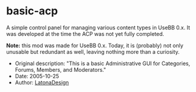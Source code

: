 basic-acp
=========

A simple control panel for managing various content types in UseBB 0.x. It was developed at the time the ACP was not yet fully completed.

**Note:** this mod was made for UseBB 0.x. Today, it is (probably) not only unusable but redundant as well, leaving nothing more than a curiosity.

* Original description: "This is a basic Administrative GUI for Categories, Forums, Members, and Moderators."
* Date: 2005-10-25
* Author: [LatonaDesign](http://sourceforge.net/users/robot-00/)
